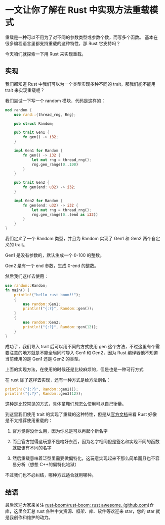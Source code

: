 # 一文让你了解在 Rust 中实现方法重载模式

重载是一种可以不用为了对不同的参数类型或参数个数，而写多个函数。
基本在很多编程语言里都支持重载的这种特性，那 Rust 它支持吗？

今天咱们就探索一下用 Rust 来实现重载。

## 实现

我们都知道 Rust 中我们可以为一个类型实现多种不同的 trait，那我们能不能用 trait 来实现重载呢？

我们尝试一下写一个 random 模块，代码是这样的：

```rust
mod random {
    use rand::{thread_rng, Rng};

    pub struct Random;

    pub trait Gen1 {
        fn gen() -> i32;
    }

    impl Gen1 for Random {
        fn gen() -> i32 {
            let mut rng = thread_rng();
            rng.gen_range(0..100)
        }
    }

    pub trait Gen2 {
        fn gen(end: u32) -> i32;
    }

    impl Gen2 for Random {
        fn gen(end: u32) -> i32 {
            let mut rng = thread_rng();
            rng.gen_range(0..(end as i32))
        }
    }
}

```

我们定义了一个 Random 类型，并且为 Random 实现了 Gen1 和 Gen2 两个自定义的 trait。

Gen1 是没有参数的，默认生成一个 0-100 的整数。

Gen2 是有一个 end 参数，生成 0-end 的整数。

然后我们这样去使用：

```rust
use random::Random;
fn main() {
    println!("hello rust boom!!");
    {
        use random::Gen1;
        println!("{:?}", Random::gen());
    }
    {
        use random::Gen2;
        println!("{:?}", Random::gen(12));
    }
}
```

成功了，我们导入 trait 后可以用不同的方式使用 gen 这个方法，不过这里有个需要注意的地方就是不能全局同时导入 Gen1 和 Gen2，因为 Rust 编译器他不知道当前使用的是 Gen1 还是 Gen2 的类型。

上面的实现方法，在使用的时候还是比较麻烦的，但是也是一种可行方式

在 rust 除了这样去实现，还有一种方式是给方法别名：

```rust
println!("{:?}", Random::gen2());
println!("{:?}", Random::gen3(12));
```

这种是比较常见的方式，具体童鞋们想怎么使用可以自己衡量。

到这里我们使用 trait 的实现了重载的这种特性，但是从[官方文档](https://link.zhihu.com/?target=https%3A//users.rust-lang.org/t/is-it-possible-to-specialize-hashmap-index-for-copy-types/7750/5%3Fu%3Dleodasvacas)来看 Rust 好像是不太推荐使用重载的：

1. 官方觉得没什么用，因为你总是可以再起个新名字

2. 而且官方觉得这玩意不是啥好东西，因为名字相同但是签名和实现不同的函数就应该有不同的名字

3. 然后重载意味着泛型里需要做偏特化，这玩意实现起来不那么简单而且也不容易分析（想想 C++的偏特化地狱）

不过我们也不必纠结，哪种方式适合就用哪种。

## 结语

最后欢迎大家来关注 [rust-boom/rust-boom: rust awesome. (github.com)](https://github.com/rust-boom/rust-boom)仓库，这里会汇总 rust 各种中文资源、框架、库、软件等欢迎来 star，您的 star 就是我创作和维护的动力。

